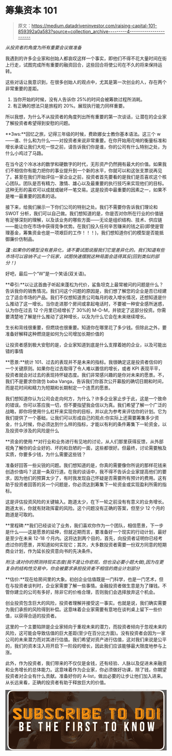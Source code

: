 # 筹集资本 101

> 原文：<https://medium.datadriveninvestor.com/raising-capital-101-859392a0a583?source=collection_archive---------4----------------------->

*从投资者的角度为所有重要会议做准备*

我遇到的许多企业家和创始人都哀叹这样一个事实，即他们不得不花大量时间在街上行走，试图完成所有重要的融资回合，这些回合将使公司在不久的将来保持运转。

这些对话让我意识到，在很多创始人的观点中，尤其是第一次创业的人，存在两个非常重要的差距。

1.  当你开始的时候，没有人告诉你 25%的时间会被筹款过程所消耗。
2.  有正确的想法只是旅程的 20%。展现执行能力同样重要。

所以我想，为什么不从投资者的角度列出所有重要的第一次谈话，让潜在的企业家了解投资者希望得到安慰的问题。

**3ws:**回忆之旅，记得三年级的时候，费欧娜女士教你基本语法。这三个 w——谁、什么和为什么——对投资者来说非常重要。在你开始用花哨的衡量标准和增长承诺让我们大吃一惊之前，请告诉我们你是谁，你的公司有什么特别之处，为什么小鸡过了马路。

在当今这个冷冰冰的数学和硬数字的时代，无形资产仍然拥有最大的价值。如果我们不相信你有能力把你的事业提升到一个新的水平，你就可以和这张支票说再见了。甚至在我们开始评估一家企业之前，投资者首先要看的是我们是否喜欢这个核心团队。团队是否有精力、激情、雄心以及最重要的执行技巧来实现他们的目标。这种无形的喜欢可以成就或破坏一笔交易。这是投资中最重要的因素之一，如果不是唯一最重要的因素的话。

接下来，给我们展示一下你们公司的特别之处。我们不需要你告诉我们理论和 SWOT 分析，我们可以自己做。我们想知道的是，你是否对你所在行业的价值链有足够深刻的理解，以及该业务的哪些方面——无论是组织结构、技术、供应链——能让你在市场中获得竞争优势。在我们投入任何辛苦赚来的钱之前(即使是管理基金，筹集资金也是一项艰巨的工作！！！)，我们想知道你们的模型是否能抵御廉价仿制品。

***注*** *:如果你的模型没有差异化，请不要试图说服我们它是差异化的。我们知道有些市场可以容纳不止一个玩家，试图快速摆脱这种局面会适得其反(回到类似的部分！)*

好吧，最后一个“W”是一个笑话(双关语)。

**牵引:**以让这首曲子听起来蓬松为代价，鲨鱼坦克上最常被问的问题是什么？告诉我你的销售情况。我们问这个问题的原因是，我们想了解您的企业是否已经建立了适合市场的产品。我们不仅想知道贵公司每月的收入增长情况，还想知道是什么推动了这一增长。当你走进那个房间或拿起电话时，不要被一种安全感所迷惑，认为你在过去 12 个月里已经增长了 30%的 M-O-M，并锁定了这部分投资。你需要清楚地了解是什么推动了这种增长，以及为什么它会在未来继续增长。

生长和背线很重要，但燃烧也很重要。知道你在哪里花了多少钱。但除此之外，要准备好解释这种燃烧是如何为公司增加长期价值的

让投资者感到极大安慰的是，企业家知道到底是什么支撑着她的企业，以及可能出错的事情

**愿景:**统计 101、过去的表现并不是未来的指标。我很确定这是投资者信仰的一个关键原则。如果你在过去取得了令人难以置信的增长，或者 KPI 表现平平，投资者就会对过去的表现持怀疑态度。我们非常感兴趣的是你对未来的愿景。不，我们不是要求你效仿 baba Vanga，告诉我们你首次公开募股的确切日期和时间，而是花时间和精力为短期和长期制定一个连贯的愿景。

我们想知道你认为公司会走向何方，为什么？许多企业家止步于此，这是一个致命的错误。你可以答应我一切，但不要指望我会信以为真。我们希望了解一个广泛的战略，即你将使用什么杠杆来实现你的目标，并以此为参考来评估你的计划。它为我们提供了一个基础，让我们可以形成自己的观点:你实际上还需要筹集多少资金，什么时候，你必须达到什么样的指标，才能以有利的条件筹集下一轮资金，以及投资中涉及的风险是什么

**资金的使用:**对行业和业务进行有见地的讨论，从人们那里获得反馈，从外部视角了解你的企业好的、坏的和丑陋的一面，这些都很好。但最终，讨论需要触及实质，你要多少钱，为什么需要这些钱？

准备好回答一些尖锐的问题。我们想知道的是，你真的需要像你所说的那样花钱来创造价值吗？这是一条双行道。在我的谈话中，我不得不告诉企业家提高他们的要求，因为他们的预算太少了，有时我发现自己怀疑是否需要所有预计的费用。这有助于投资者回答的另一个问题是，你必须达到筹集下一轮资金或实现盈利所需的指标。

这是评估投资风险的关键输入。跑道太少，在下一轮之前没有有意义的业务增长。跑道太长，你就有财政挥霍的风险。这个问题没有正确的答案，但至少 12 个月的跑道是可取的。

**里程碑:**我们已经谈论了业务，我们喜欢你作为一个团队，相信愿景，下一步是什么——这是愿景的延伸，但就近期而言，要准备好一个现实的行动计划，最好是至少在未来 12-18 个月内。这将达到两个目的，首先，向投资者证明你已经考虑过你的愿景，并知道如何实现它；其次，大多数投资者需要一份双方同意的短期商业计划，作为延长投资意向书的先决条件。

*附注:请对你的预测持现实态度(我不是让你悲观，但也没必要小题大做),因为在更复杂的结构性交易中，你会被要求承担投资者不相信的商业计划部分*

**估价:**现在给房间里的大象。初创企业估值既是一门科学，也是一门艺术，但在与投资者谈判时，企业家需要了解一些事情。金融投资者做生意是为了赚钱。不管你建立的公司有多好，除非它的价格合理，否则我们会选择放弃这个机会。

创业投资包含巨大的风险，投资者理解并接受这一事实。也就是说，我们确实需要为我们承担的风险得到补偿。这意味着企业家需要有意地在谈判桌上留下一些价值，以获得合适的投资者。

这里的一个主要陷阱是企业家倾向于重视未来的潜力，而投资者倾向于忽视未来的风险，这可能会导致估值的巨大差距(至少在百分比方面)。没有投资者会因为一家公司的未来潜力而对其进行估值。我们希望对资产进行估值，这对我们来说是公平的，我们的资本注入将开启下一阶段的增长，因此我们应该能够最大限度地参与上涨。

此外，作为投资者，我们带来的不仅仅是金钱，还有经验、人脉以及促进未来融资和业务增长的总体能力。这意味着作为企业家，你必须做好功课，除了钱，你期望投资者对企业有什么贡献。准备好你的 A-list，做出必要的让步让他们加入进来。从长远来看，正确的投资者有助于释放巨大的价值。

[![](img/4270b3e4285d19c2c93be3eb63673c5e.png)](http://eepurl.com/dw5NFP)